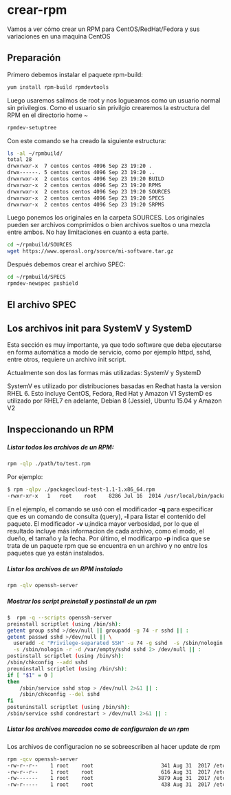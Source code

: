 # crear-rpm
Vamos a ver cómo crear un RPM para CentOS/RedHat/Fedora y sus variaciones en una maquina CentOS

## Preparación
Primero debemos instalar el paquete rpm-build:
````bash
yum install rpm-build rpmdevtools
````
Luego usaremos salimos de root y nos logueamos como un usuario normal sin privilegios.
Como el usuario sin privilgio crearemos la estructura del RPM en el directorio home ~

````bash
rpmdev-setuptree
````
Con este comando se ha creado la siguiente estructura:

````bash
ls -al ~/rpmbuild/
total 28
drwxrwxr-x  7 centos centos 4096 Sep 23 19:20 .
drwx------. 5 centos centos 4096 Sep 23 19:20 ..
drwxrwxr-x  2 centos centos 4096 Sep 23 19:20 BUILD
drwxrwxr-x  2 centos centos 4096 Sep 23 19:20 RPMS
drwxrwxr-x  2 centos centos 4096 Sep 23 19:20 SOURCES
drwxrwxr-x  2 centos centos 4096 Sep 23 19:20 SPECS
drwxrwxr-x  2 centos centos 4096 Sep 23 19:20 SRPMS
````
Luego ponemos los originales en la carpeta SOURCES.
Los originales pueden ser archivos comprimidos o bien archivos sueltos o una mezcla entre ambos. No hay limitaciones en cuanto a esta parte.

````bash
cd ~/rpmbuild/SOURCES
wget https://www.openssl.org/source/mi-software.tar.gz
````

Después debemos crear el archivo SPEC:

````bash
cd ~/rpmbuild/SPECS
rpmdev-newspec pxshield
````

## El archivo SPEC

## Los archivos init para SystemV y SystemD

Esta sección es muy importante, ya que todo software que deba ejecutarse en forma automática a modo de servicio, como por ejemplo httpd, sshd, entre otros, requiere un archivo init script.

Actualmente son dos las formas más utilizadas: SystemV y SystemD

SystemV es utilizado por distribuciones basadas en Redhat hasta la version RHEL 6. Esto incluye CentOS, Fedora, Red Hat y Amazon V1
SystemD es utilizado por RHEL7 en adelante, Debian 8 (Jessie), Ubuntu 15.04 y Amazon V2

## Inspeccionando un RPM

##### Listar todos los archivos de un RPM:

````bash
rpm -qlp ./path/to/test.rpm
````

Por ejemplo:

````bash
$ rpm -qlpv ./packagecloud-test-1.1-1.x86_64.rpm
-rwxr-xr-x   1   root    root    8286 Jul 16  2014 /usr/local/bin/packagecloud_hello
````

En el ejemplo, el comando se usó con el modificador **-q** para especificar que es un comando de consulta (query), **-l** para listar el contenido del paquete. El modificador **-v** u¡indica mayor verbosidad, por lo que el resultado incluye más informacion de cada archivo, como el modo, el dueño, el tamaño y la fecha.
Por último, el modificarpo **-p** indica que se trata de un paquete rpm que se encuentra en un archivo y no entre los paquetes que ya están instalados.

##### Listar los archivos de un RPM instalado

````bash
rpm -qlv openssh-server
````

##### Mostrar los script preinstall y postinstall de un rpm

````bash
$  rpm -q --scripts openssh-server
preinstall scriptlet (using /bin/sh):
getent group sshd >/dev/null || groupadd -g 74 -r sshd || :
getent passwd sshd >/dev/null || \
  useradd -c "Privilege-separated SSH" -u 74 -g sshd  -s /sbin/nologin \
  -s /sbin/nologin -r -d /var/empty/sshd sshd 2> /dev/null || :
postinstall scriptlet (using /bin/sh):
/sbin/chkconfig --add sshd
preuninstall scriptlet (using /bin/sh):
if [ "$1" = 0 ]
then
	/sbin/service sshd stop > /dev/null 2>&1 || :
	/sbin/chkconfig --del sshd
fi
postuninstall scriptlet (using /bin/sh):
/sbin/service sshd condrestart > /dev/null 2>&1 || :
````

##### Listar los archivos marcados como de configuraion de un rpm

Los archivos de configuracion no se sobreescriben al hacer update de rpm

````bash
rpm -qcv openssh-server
-rw-r--r--    1 root    root                      341 Aug 31  2017 /etc/pam.d/ssh-keycat
-rw-r--r--    1 root    root                      616 Aug 31  2017 /etc/pam.d/sshd
-rw-------    1 root    root                     3879 Aug 31  2017 /etc/ssh/sshd_config
-rw-r-----    1 root    root                      438 Aug 31  2017 /etc/sysconfig/sshd
````
